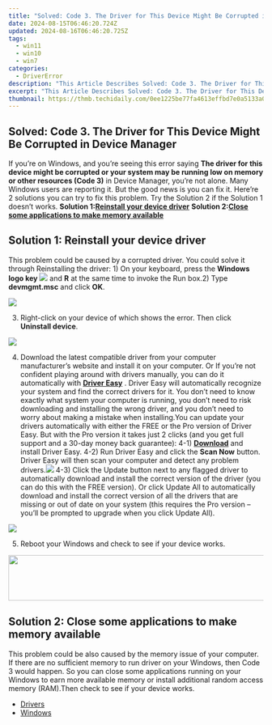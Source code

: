 ```yaml
---
title: "Solved: Code 3. The Driver for This Device Might Be Corrupted in Device Manager"
date: 2024-08-15T06:46:20.724Z
updated: 2024-08-16T06:46:20.725Z
tags:
  - win11
  - win10
  - win7
categories:
  - DriverError
description: "This Article Describes Solved: Code 3. The Driver for This Device Might Be Corrupted in Device Manager"
excerpt: "This Article Describes Solved: Code 3. The Driver for This Device Might Be Corrupted in Device Manager"
thumbnail: https://thmb.techidaily.com/0ee1225be77fa4613effbd7e0a5133a0aefce994347fcea7074a0ffcc7271165.JPG
---
```


## Solved: Code 3. The Driver for This Device Might Be Corrupted in Device Manager

If you’re on Windows, and you’re seeing this error saying   **The driver for this device might be corrupted or your system may be running low on memory or other resources (Code 3)** in Device Manager, you’re not alone. Many Windows users are reporting it. But the good news is you can fix it. Here’re 2 solutions you can try to fix this problem. Try the Solution 2 if the Solution 1 doesn’t works. **Solution 1:[Reinstall your device driver](https://zonlipartnershipprogram.pxf.io/b0rbxy)**   **Solution 2:[Close some applications to make memory available](https://bluettieu.pxf.io/nlgoka)**

## Solution 1: Reinstall your device driver

This problem could be caused by a corrupted driver. You could solve it through Reinstalling the driver: 1) On your keyboard, press the   **Windows logo key** ![](https://images.drivereasy.com/wp-content/uploads/2017/08/img_59a516b53b983.png)  and **R**  at the same time to invoke the Run box.2) Type **devmgmt.msc** and click **OK**.

![](https://images.drivereasy.com/wp-content/uploads/2017/09/img_59cdc6281a44b.png)

3) Right-click on your device of which shows the error. Then click **Uninstall device**.

![](https://images.drivereasy.com/wp-content/uploads/2017/09/img_59cdc67a193ed.jpg)

4) Download the latest compatible driver from your computer manufacturer’s website and install it on your computer. Or If you’re not confident playing around with drivers manually, you can do it automatically with **[Driver Easy](https://tools.techidaily.com/drivereasy/download/)** .  Driver Easy will automatically recognize your system and find the correct drivers for it. You don’t need to know exactly what system your computer is running, you don’t need to risk downloading and installing the wrong driver, and you don’t need to worry about making a mistake when installing.You can update your drivers automatically with either the FREE or the Pro version of Driver Easy. But with the Pro version it takes just 2 clicks (and you get full support and a 30-day money back guarantee): 4-1) **[Download](https://tools.techidaily.com/drivereasy/download/)**  and install Driver Easy. 4-2) Run Driver Easy and click the **Scan Now**  button. Driver Easy will then scan your computer and detect any problem drivers.![](https://images.drivereasy.com/wp-content/uploads/2017/09/img_59c8cc9febab7.jpg)  4-3) Click the Update button next to any flagged driver to automatically download and install the correct version of the driver (you can do this with the FREE version).  Or click Update All to automatically download and install the correct version of all the drivers that are missing or out of date on your system (this requires the Pro version – you’ll be prompted to upgrade when you click Update All).

![](https://images.drivereasy.com/wp-content/uploads/2017/09/img_59cefa5bde208.jpg)

5) Reboot your Windows and check to see if your device works.

<!-- affiliate ads begin -->
<a href="https://newchic.sjv.io/c/5597632/1659704/14420" target="_top" id="1659704"><img src="//a.impactradius-go.com/display-ad/14420-1659704" border="0" alt="" width="728" height="90"/></a><img height="0" width="0" src="https://imp.pxf.io/i/5597632/1659704/14420" style="position:absolute;visibility:hidden;" border="0" />
<!-- affiliate ads end -->
## Solution 2: Close some applications to make memory available

This problem could be also caused by the memory issue of your computer. If there are no sufficient memory to run driver on your Windows, then Code 3 would happen. So you can close some applications running on your Windows to earn more available memory or install additional random access memory (RAM).Then check to see if your device works.

* [Drivers](https://tools.techidaily.com/drivereasy/download/)
* [Windows](https://tools.techidaily.com/drivereasy/download/)

<ins class="adsbygoogle"
     style="display:block"
     data-ad-format="autorelaxed"
     data-ad-client="ca-pub-7571918770474297"
     data-ad-slot="1223367746"></ins>



<ins class="adsbygoogle"
     style="display:block"
     data-ad-client="ca-pub-7571918770474297"
     data-ad-slot="8358498916"
     data-ad-format="auto"
     data-full-width-responsive="true"></ins>


